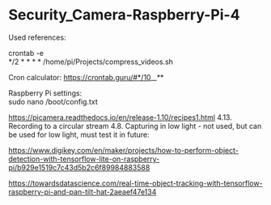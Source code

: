 # Security_Camera-Raspberry-Pi-4

Used references:

crontab -e  
*/2 * * * * /home/pi/Projects/compress_videos.sh

Cron calculator:
https://crontab.guru/#*/10_*_*_*_*
  
Raspberry Pi settings:  
sudo nano /boot/config.txt  
  
https://picamera.readthedocs.io/en/release-1.10/recipes1.html
4.13. Recording to a circular stream
4.8. Capturing in low light - not used, but can be used for low light, must test it in future:

https://www.digikey.com/en/maker/projects/how-to-perform-object-detection-with-tensorflow-lite-on-raspberry-pi/b929e1519c7c43d5b2c6f89984883588

https://towardsdatascience.com/real-time-object-tracking-with-tensorflow-raspberry-pi-and-pan-tilt-hat-2aeaef47e134
